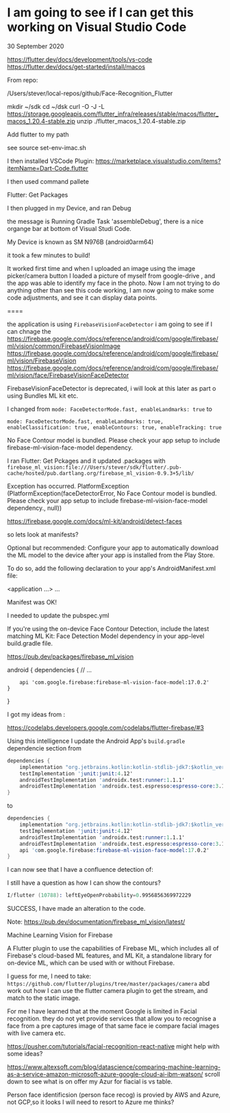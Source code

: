 # I am going to see if I can get this working on Visual Studio Code

30 September 2020

https://flutter.dev/docs/development/tools/vs-code
https://flutter.dev/docs/get-started/install/macos

From repo:

/Users/stever/local-repos/github/Face-Recognition_Flutter


mkdir ~/sdk
cd ~/dsk
curl -O -J -L https://storage.googleapis.com/flutter_infra/releases/stable/macos/flutter_macos_1.20.4-stable.zip
unzip ./flutter_macos_1.20.4-stable.zip

Add flutter to my path

see source set-env-imac.sh

I then installed VSCode Plugin: https://marketplace.visualstudio.com/items?itemName=Dart-Code.flutter


I then used command pallete

Flutter: Get Packages

I then plugged in my Device, and ran Debug

the message is Running Gradle Task 'assembleDebug', there is a nice organge bar at bottom of Visual Studi Code.

My Device is known as SM N976B (android0arm64)

it took a few minutes to build!

It worked first time and when I uploaded an image using the image picker/camera button I loaded a picture of myself from google-drive , and the app was able to identify my face in the photo. Now I am not trying to do anything other than see this code working, I am now going to make some code adjustments, and see it can display data points.

====

the application is using `FirebaseVisionFaceDetector` i am going to see if I can chnage the 
https://firebase.google.com/docs/reference/android/com/google/firebase/ml/vision/common/FirebaseVisionImage
https://firebase.google.com/docs/reference/android/com/google/firebase/ml/vision/FirebaseVision
https://firebase.google.com/docs/reference/android/com/google/firebase/ml/vision/face/FirebaseVisionFaceDetector

FirebaseVisionFaceDetector is deprecated, i will look at this later as part o using Bundles ML kit etc.

I changed from `mode: FaceDetectorMode.fast, enableLandmarks: true` to

`mode: FaceDetectorMode.fast, enableLandmarks: true, enableClassification: true, enableContours: true, enableTracking: true`

No Face Contour model is bundled. Please check your app setup to include firebase-ml-vision-face-model dependency.

I ran Flutter: Get Pckages and it updated .packages with 
`firebase_ml_vision:file:///Users/stever/sdk/flutter/.pub-cache/hosted/pub.dartlang.org/firebase_ml_vision-0.9.3+5/lib/`

Exception has occurred.
PlatformException (PlatformException(faceDetectorError, No Face Contour model is bundled. Please check your app setup to include firebase-ml-vision-face-model dependency., null))

https://firebase.google.com/docs/ml-kit/android/detect-faces


so lets look at manifests?

Optional but recommended: Configure your app to automatically download the ML model to the device after your app is installed from the Play Store.

To do so, add the following declaration to your app's AndroidManifest.xml file:

<application ...>
  ...
  <meta-data
      android:name="com.google.firebase.ml.vision.DEPENDENCIES"
      android:value="face" />
  <!-- To use multiple models: android:value="face,model2,model3" -->
</application>

Manifest was OK!

I needed to update the pubspec.yml


If you're using the on-device Face Contour Detection, include the latest matching ML Kit: Face Detection Model dependency in your app-level build.gradle file.

https://pub.dev/packages/firebase_ml_vision

android {
    dependencies {
        // ...

        api 'com.google.firebase:firebase-ml-vision-face-model:17.0.2'
    }
}

I got my ideas from :




https://codelabs.developers.google.com/codelabs/flutter-firebase/#3

Using this intelligence I update the Android App's `build.gradle` dependencie section from 

```s
dependencies {
    implementation "org.jetbrains.kotlin:kotlin-stdlib-jdk7:$kotlin_version"
    testImplementation 'junit:junit:4.12'
    androidTestImplementation 'androidx.test:runner:1.1.1'
    androidTestImplementation 'androidx.test.espresso:espresso-core:3.1.1'
}
```

to 
```s
dependencies {
    implementation "org.jetbrains.kotlin:kotlin-stdlib-jdk7:$kotlin_version"
    testImplementation 'junit:junit:4.12'
    androidTestImplementation 'androidx.test:runner:1.1.1'
    androidTestImplementation 'androidx.test.espresso:espresso-core:3.1.1'
    api 'com.google.firebase:firebase-ml-vision-face-model:17.0.2'
}
```
I can now see that I have a confluence detection of:

I still have a question as how I can show the contours? 

```s
I/flutter (10788): leftEyeOpenProbability=0.9956856369972229
```

SUCCESS, I have made an alteration to the code.


Note: https://pub.dev/documentation/firebase_ml_vision/latest/

Machine Learning Vision for Firebase

A Flutter plugin to use the capabilities of Firebase ML, which includes all of Firebase's cloud-based ML features, and ML Kit, a standalone library for on-device ML, which can be used with or without Firebase.

I guess for me, I need to take: `https://github.com/flutter/plugins/tree/master/packages/camera` abd work out how I can use the flutter camera plugin to get the stream, and match to the static image.

For me I have learned that at the moment Google is limited in Facial recognition. they do not yet provide services that allow you to recognise a face from a pre captures image of that same face ie compare facial images with live camera etc.

https://pusher.com/tutorials/facial-recognition-react-native might help with some ideas?

https://www.altexsoft.com/blog/datascience/comparing-machine-learning-as-a-service-amazon-microsoft-azure-google-cloud-ai-ibm-watson/
scroll down to see what is on offer my Azur for fiacial is vs table.

Person face identificsion (person face recog)  is provied by AWS and Azure, not GCP,so it looks I will need to resort to Azure me thinks?









